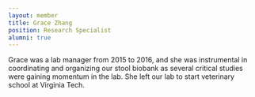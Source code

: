 ```yaml
---
layout: member
title: Grace Zhang
position: Research Specialist
alumni: true
---
```


Grace was a lab manager from 2015 to 2016, and she was instrumental in coordinating and organizing our stool biobank as several critical studies were gaining momentum in the lab.  She left our lab to start veterinary school at Virginia Tech.